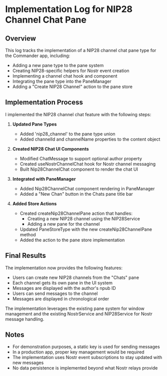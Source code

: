 # Implementation Log for NIP28 Channel Chat Pane

## Overview
This log tracks the implementation of a NIP28 channel chat pane type for the Commander app, including:
- Adding a new pane type to the pane system
- Creating NIP28-specific helpers for Nostr event creation
- Implementing a channel chat hook and component
- Integrating the pane type into the PaneManager
- Adding a "Create NIP28 Channel" action to the pane store

## Implementation Process

I implemented the NIP28 channel chat feature with the following steps:

1. **Updated Pane Types**
   - Added 'nip28_channel' to the pane type union
   - Added channelId and channelName properties to the content object

2. **Created NIP28 Chat UI Components**
   - Modified ChatMessage to support optional author property
   - Created useNostrChannelChat hook for Nostr channel messaging
   - Built Nip28ChannelChat component to render the chat UI

3. **Integrated with PaneManager**
   - Added Nip28ChannelChat component rendering in PaneManager
   - Added a "New Chan" button in the Chats pane title bar

4. **Added Store Actions**
   - Created createNip28ChannelPane action that handles:
     - Creating a new NIP28 channel using the NIP28Service
     - Adding a new pane for the channel
   - Updated PaneStoreType with the new createNip28ChannelPane method
   - Added the action to the pane store implementation

## Final Results

The implementation now provides the following features:

- Users can create new NIP28 channels from the "Chats" pane
- Each channel gets its own pane in the UI system
- Messages are displayed with the author's npub ID
- Users can send messages to the channel
- Messages are displayed in chronological order

The implementation leverages the existing pane system for window management and the existing NostrService and NIP28Service for Nostr message handling.

## Notes

- For demonstration purposes, a static key is used for sending messages
- In a production app, proper key management would be required
- The implementation uses Nostr event subscriptions to stay updated with new messages
- No data persistence is implemented beyond what Nostr relays provide
